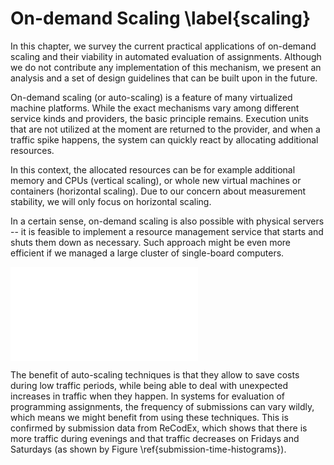 # On-demand Scaling \label{scaling}

In this chapter, we survey the current practical applications of on-demand 
scaling and their viability in automated evaluation of assignments. Although we 
do not contribute any implementation of this mechanism, we present an analysis 
and a set of design guidelines that can be built upon in the future. 

On-demand scaling (or auto-scaling) is a feature of many virtualized machine 
platforms. While the exact mechanisms vary among different service kinds and 
providers, the basic principle remains. Execution units that are not utilized at 
the moment are returned to the provider, and when a traffic spike happens, the 
system can quickly react by allocating additional resources.

In this context, the allocated resources can be for example additional memory 
and CPUs (vertical scaling), or whole new virtual machines or containers 
(horizontal scaling). Due to our concern about measurement stability, we will 
only focus on horizontal scaling.

In a certain sense, on-demand scaling is also possible with physical servers -- 
it is feasible to implement a resource management service that starts and shuts 
them down as necessary. Such approach might be even more efficient if we managed 
a large cluster of single-board computers.

![Number of submissions in ReCodEx, divided by hour and day of submission 
\label{submission-time-histograms}](img/scaling/submission-time-histograms.tex)

The benefit of auto-scaling techniques is that they allow to save costs during 
low traffic periods, while being able to deal with unexpected increases in 
traffic when they happen. In systems for evaluation of programming assignments, 
the frequency of submissions can vary wildly, which means we might benefit from 
using these techniques. This is confirmed by submission data from ReCodEx, which 
shows that there is more traffic during evenings and that traffic decreases on 
Fridays and Saturdays (as shown by Figure \ref{submission-time-histograms}).
